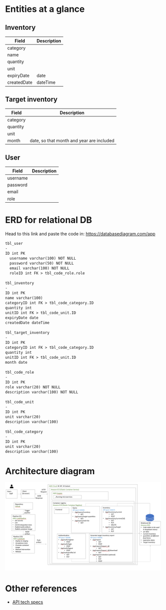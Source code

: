 # Entities at a glance

## Inventory

| Field       | Description |
| ----------- | ----------- |
| category    |             |
| name        |             |
| quantity    |             |
| unit        |             |
| expiryDate  | date        |
| createdDate | dateTime    |

## Target inventory

| Field    | Description                               |
| -------- | ----------------------------------------- |
| category |                                           |
| quantity |                                           |
| unit     |                                           |
| month    | date, so that month and year are included |

## User

| Field    | Description |
| -------- | ----------- |
| username |             |
| password |             |
| email    |             |
| role     |             |

# ERD for relational DB

Head to this link and paste the code in:
https://databasediagram.com/app

```
tbl_user
-
ID int PK
  username varchar(100) NOT NULL
  password varchar(50) NOT NULL
  email varchar(100) NOT NULL
  roleID int FK > tbl_code_role.role

tbl_inventory
-
ID int PK
name varchar(100)
categoryID int FK > tbl_code_category.ID
quantity int
unitID int FK > tbl_code_unit.ID
expiryDate date
createdDate dateTime

tbl_target_inventory
-
ID int PK
categoryID int FK > tbl_code_category.ID
quantity int
unitID int FK > tbl_code_unit.ID
month date

tbl_code_role
-
ID int PK
role varchar(20) NOT NULL
description varchar(100) NOT NULL

tbl_code_unit
-
ID int PK
unit varchar(20)
description varchar(100)

tbl_code_category
-
ID int PK
unit varchar(20)
description varchar(100)
```

# Architecture diagram
![Architecture diagram](architecture/giftandgain-architecture-diagram.png)

# Other references

- [API tech specs](architecture/api-tech-specs.md)
